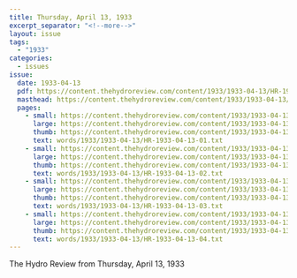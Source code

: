 ```yaml
---
title: Thursday, April 13, 1933
excerpt_separator: "<!--more-->"
layout: issue
tags:
  - "1933"
categories:
  - issues
issue:
  date: 1933-04-13
  pdf: https://content.thehydroreview.com/content/1933/1933-04-13/HR-1933-04-13.pdf
  masthead: https://content.thehydroreview.com/content/1933/1933-04-13/masthead/HR-1933-04-13.jpg
  pages:
    - small: https://content.thehydroreview.com/content/1933/1933-04-13/small/HR-1933-04-13-01.jpg
      large: https://content.thehydroreview.com/content/1933/1933-04-13/large/HR-1933-04-13-01.jpg
      thumb: https://content.thehydroreview.com/content/1933/1933-04-13/thumbnails/HR-1933-04-13-01.jpg
      text: words/1933/1933-04-13/HR-1933-04-13-01.txt
    - small: https://content.thehydroreview.com/content/1933/1933-04-13/small/HR-1933-04-13-02.jpg
      large: https://content.thehydroreview.com/content/1933/1933-04-13/large/HR-1933-04-13-02.jpg
      thumb: https://content.thehydroreview.com/content/1933/1933-04-13/thumbnails/HR-1933-04-13-02.jpg
      text: words/1933/1933-04-13/HR-1933-04-13-02.txt
    - small: https://content.thehydroreview.com/content/1933/1933-04-13/small/HR-1933-04-13-03.jpg
      large: https://content.thehydroreview.com/content/1933/1933-04-13/large/HR-1933-04-13-03.jpg
      thumb: https://content.thehydroreview.com/content/1933/1933-04-13/thumbnails/HR-1933-04-13-03.jpg
      text: words/1933/1933-04-13/HR-1933-04-13-03.txt
    - small: https://content.thehydroreview.com/content/1933/1933-04-13/small/HR-1933-04-13-04.jpg
      large: https://content.thehydroreview.com/content/1933/1933-04-13/large/HR-1933-04-13-04.jpg
      thumb: https://content.thehydroreview.com/content/1933/1933-04-13/thumbnails/HR-1933-04-13-04.jpg
      text: words/1933/1933-04-13/HR-1933-04-13-04.txt
---
```


The Hydro Review from Thursday, April 13, 1933

<!--more-->

